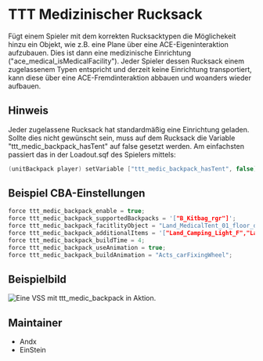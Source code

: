 # TTT Medizinischer Rucksack

Fügt einem Spieler mit dem korrekten Rucksacktypen die Möglichekeit hinzu ein Objekt, wie z.B. eine Plane über eine ACE-Eigeninteraktion aufzubauen.
Dies ist dann eine medizinische Einrichtung ("ace_medical_isMedicalFacility").
Jeder Spieler dessen Rucksack einem zugelassenem Typen entspricht und derzeit keine Einrichtung transportiert, kann diese über eine ACE-Fremdinteraktion abbauen und woanders wieder aufbauen.

## Hinweis

Jeder zugelassene Rucksack hat standardmäßig eine Einrichtung geladen. Sollte dies nicht gewünscht sein, muss auf dem Rucksack die Variable "ttt_medic_backpack_hasTent" auf false gesetzt werden.
Am einfachsten passiert das in der Loadout.sqf des Spielers mittels:

```c++
(unitBackpack player) setVariable ["ttt_medic_backpack_hasTent", false];
```

## Beispiel CBA-Einstellungen

```c++
force ttt_medic_backpack_enable = true;                                                                                     //default: false;
force ttt_medic_backpack_supportedBackpacks = '["B_Kitbag_rgr"]';                                                           //default: [];
force ttt_medic_backpack_facitlityObject = "Land_MedicalTent_01_floor_dark_F";                                              //default: "Land_MedicalTent_01_floor_dark_F";
force ttt_medic_backpack_additionalItems = '["Land_Camping_Light_F","Land_FirstAidKit_01_open_F","Land_Defibrillator_F"]';  //default: [];
force ttt_medic_backpack_buildTime = 4;                                                                                     //default: 20;
force ttt_medic_backpack_useAnimation = true;                                                                               //default: true;
force ttt_medic_backpack_buildAnimation = "Acts_carFixingWheel";                                                            //default: "Acts_carFixingWheel";
```

## Beispielbild

![Eine VSS mit ttt_medic_backpack in Aktion.](https://i.imgur.com/3xIppv9.jpeg)

## Maintainer

- Andx
- EinStein

